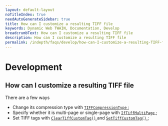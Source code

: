 ```yaml
---
layout: default-layout
noTitleIndex: true
needAutoGenerateSidebar: true
title: How can I customize a resulting TIFF file
keywords: Dynamic Web TWAIN, Documentation, Develop
breadcrumbText: How can I customize a resulting TIFF file
description: How can I customize a resulting TIFF file
permalink: /indepth/faqs/develop/how-can-I-customize-a-resulting-TIFF-file.html
---
```


# Development

## How can I customize a resulting TIFF file

There are a few ways

* Change its compression type with [ `TIFFCompressionType` ]({{site.info}}api/WebTwain_IO.html#tiffcompressiontype); 
* Specify whether it is multi-page or single-page with [ `IfTiffMultiPage` ]({{site.info}}api/WebTwain_IO.html#iftiffmultipage); 
* Set TIFF tags with [ `ClearTiffCustomTag()` ]({{site.info}}api/WebTwain_IO.html#cleartiffcustomtag) and [ `SetTiffCustomTag()` ]({{site.info}}api/WebTwain_IO.html#settiffcustomtag); 
